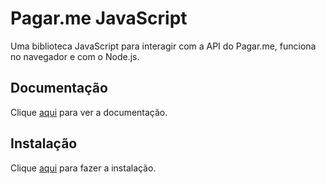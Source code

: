 # Pagar.me JavaScript

Uma biblioteca JavaScript para interagir com a API do Pagar.me, funciona no navegador e com o Node.js.

## Documentação

Clique [aqui](https://pagarme.github.io/pagarme-js) para ver a documentação.

## Instalação

Clique [aqui](https://www.npmjs.com/package/pagarme) para fazer a instalação.